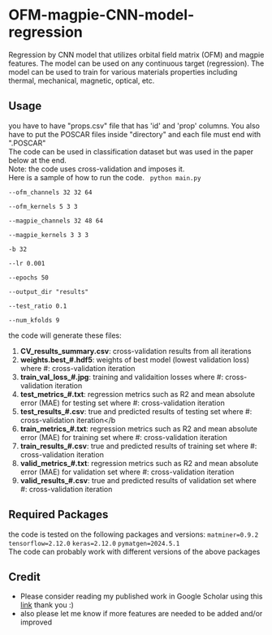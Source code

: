 # OFM-magpie-CNN-model-regression
Regression by CNN model that utilizes orbital field matrix (OFM) and magpie features. The model can be used on any continuous target (regression). The model can be used to train for various materials properties including thermal, mechanical, magnetic, optical, etc.

## Usage
you have to have "props.csv" file that has 'id' and 'prop' columns. You also have to put the POSCAR files inside "directory" and each file must end with ".POSCAR"</br>
The code can be used in classification dataset but was used in the paper below at the end. </br>
Note: the code uses cross-validation and imposes it.</br>
Here is a sample of how to run the code.
<code>
python main.py \
--ofm_channels 32 32 64 \
--ofm_kernels 5 3 3 \
--magpie_channels 32 48 64 \
--magpie_kernels 3 3 3 \
-b 32 \
--lr 0.001 \
--epochs 50 \
--output_dir "results" \
--test_ratio 0.1 \
--num_kfolds 9 
</code>

the code will generate these files:
1. **CV_results_summary.csv**: cross-validation results from all iterations</br>
2. **weights.best_#.hdf5**: weights of best model (lowest validation loss) where #: cross-validation iteration</br>
4. **train_val_loss_#.jpg**: training and validaition losses where #: cross-validation iteration</br>
6. **test_metrics_#.txt**: regression metrics such as R2 and mean absolute error (MAE) for testing set where #: cross-validation iteration</br>
7. **test_results_#.csv**: true and predicted results of testing set where #: cross-validation iteration</b
9. **train_metrics_#.txt**: regression metrics such as R2 and mean absolute error (MAE) for training set where #: cross-validation iteration</br>
10. **train_results_#.csv**: true and predicted results of training set where #: cross-validation iteration</br>
12. **valid_metrics_#.txt**: regression metrics such as R2 and mean absolute error (MAE) for validation set where #: cross-validation iteration</br>
13. **valid_results_#.csv**: true and predicted results of validation set where #: cross-validation iteration</br>


## Required Packages
the code is tested on the following packages and versions:
<code>matminer=0.9.2</code>
<code>tensorflow=2.12.0</code>
<code>keras=2.12.0</code>
<code>pymatgen=2024.5.1</code>
</br>The code can probably work with different versions of the above packages

## Credit
* Please consider reading my published work in Google Scholar using this [link](https://scholar.google.com/citations?user=5tkWy4AAAAAJ&hl=en&oi=ao) thank you :)
* also please let me know if more features are needed to be added and/or improved 
